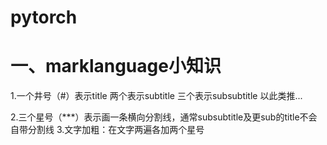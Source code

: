 # pytorch
# 一、marklanguage小知识
1.一个井号（#）表示title 两个表示subtitle 三个表示subsubtitle 以此类推...

2.三个星号（***）表示画一条横向分割线，通常subsubtitle及更sub的title不会自带分割线
3.文字加粗：在文字两遍各加两个星号
